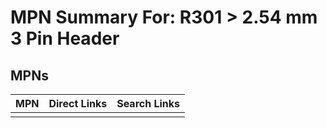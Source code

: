 



# MPN Summary For: R301 > 2.54 mm 3 Pin Header

## MPNs
  

|MPN|Direct Links|Search Links|
| :--- | :--- | :--- |
||||
